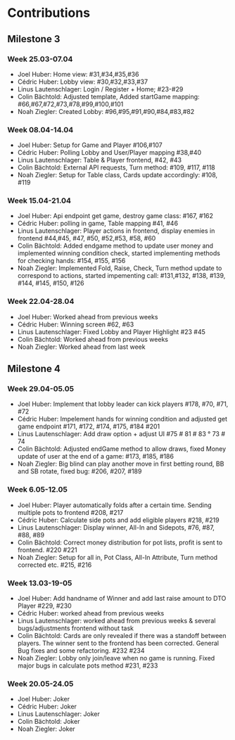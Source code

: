 # Contributions
## Milestone 3
### Week 25.03-07.04
- Joel Huber: Home view: #31,#34,#35,#36
- Cédric Huber: Lobby view: #30,#32,#33,#37
- Linus Lautenschlager: Login / Register + Home; #23-#29
- Colin Bächtold: Adjusted template, Added startGame mapping: #66,#67,#72,#73,#78,#99,#100,#101
- Noah Ziegler: Created Lobby: #96,#95,#91,#90,#84,#83,#82
### Week 08.04-14.04
- Joel Huber: Setup for Game and Player #106,#107
- Cédric Huber: Polling Lobby and User/Player mapping #38,#40
- Linus Lautenschlager: Table & Player frontend, #42, #43
- Colin Bächtold: External API requests, Turn method: #109, #117, #118
- Noah Ziegler: Setup for Table class, Cards update accordingly: #108, #119
### Week 15.04-21.04
- Joel Huber: Api endpoint get game, destroy game class: #167, #162
- Cédric Huber: polling in game, Table mapping #41, #46
- Linus Lautenschlager: Player actions in frontend, display enemies in frontend #44,#45, #47, #50, #52,#53, #58, #60
- Colin Bächtold: Added endgame method to update user money and implemented winning condition check, started implementing methods for checking hands: #154, #155, #156 
- Noah Ziegler: Implemented Fold, Raise, Check, Turn method update to correspond to actions, started impementing call: #131,#132, #138, #139, #144, #145, #150, #126
### Week 22.04-28.04
- Joel Huber: Worked ahead from previous weeks
- Cédric Huber: Winning screen #62, #63
- Linus Lautenschlager:  Fixed Lobby and Player Highlight #23 #45
- Colin Bächtold: Worked ahead from previous weeks
- Noah Ziegler: Worked ahead from last week

## Milestone 4
### Week 29.04-05.05
- Joel Huber: Implement that lobby leader can kick players #178, #70, #71, #72
- Cédric Huber: Impelement hands for winning condition and adjusted get game endpoint #171, #172, #174, #175, #184 #201
- Linus Lautenschlager:  Add draw option + adjust UI #75 # 81 # 83 ° 73 # 74
- Colin Bächtold: Adjusted endGame method to allow draws, fixed Money update of user at the end of a game: #173, #185, #186
- Noah Ziegler: Big blind can play another move in first betting round, BB and SB rotate, fixed bug: #206, #207, #189
### Week 6.05-12.05
- Joel Huber: Player automatically folds after a certain time. Sending multiple pots to frontend #208, #217
- Cédric Huber: Calculate side pots and add eligible players #218, #219
- Linus Lautenschlager:  Display winner, All-In and Sidepots, #76, #87, #88, #89
- Colin Bächtold: Correct money distribution for pot lists, profit is sent to frontend. #220 #221
- Noah Ziegler: Setup for all in, Pot Class, All-In Attribute, Turn method corrected etc. #215, #216
### Week 13.03-19-05
- Joel Huber: Add handname of Winner and add last raise amount to DTO Player #229, #230
- Cédric Huber: worked ahead from previous weeks
- Linus Lautenschlager: worked ahead from previous weeks & several bugs/adjustments frontend without task 
- Colin Bächtold: Cards are only revealed if there was a standoff between players. The winner sent to the frontend has been corrected. General Bug fixes and some refactoring. #232 #234
- Noah Ziegler: Lobby only join/leave when no game is running. Fixed major bugs in calculate pots method #231, #233
### Week 20.05-24.05
- Joel Huber: Joker
- Cédric Huber: Joker
- Linus Lautenschlager: Joker
- Colin Bächtold: Joker
- Noah Ziegler: Joker



